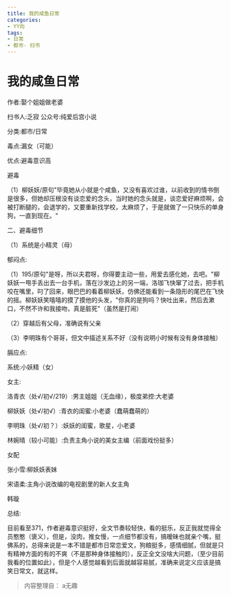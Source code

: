 ```yaml
---
title: 我的咸鱼日常
categories:
- YY向
tags:
- 日常
- 都市- 扫书
---
```

# 我的咸鱼日常
作者:娶个姐姐做老婆

扫书人:乏寂 公众号:纯爱后宫小说

分类:都市/日常

毒点:漏女（可能）

优点:避毒意识高

避毒

（1）柳妖妖/原句"毕竟她从小就是个咸鱼，又没有喜欢过谁，以前收到的情书倒是很多，但她却压根没有谈恋爱的念头，当时她的念头就是，谈恋爱好麻烦啊，会被打断腿的，会退学的，又要重新找学校，太麻烦了，于是就做了一只快乐的单身狗，一直到现在。"

二、避毒细节

（1）系统是小精灵（母）

郁闷点:

（1）195/原句"是呀，所以夫君呀，你得要主动一些，用爱去感化她，去吧。"柳妖妖一甩手丢出去一台手机，落在沙发边上的另一端，洛珈飞快窜了过去，把手机咬在嘴里，叼了回来，眼巴巴的看着柳妖妖，仿佛还能看到一条隐形的尾巴在飞快的摇。柳妖妖笑嘻嘻的摸了摸他的头发，"你真的是狗吗？快吐出来，然后去漱口，不然不许和我接吻，真是脏死"（虽然是打闹）

（2）穿越后有父母，准确说有父亲

（3）李明珠有个哥哥，但文中描述关系不好（没有说明小时候有没有身体接触）

膈应点:

系统:小妖精（女）

女主:

洛青衣（处√/初√/219）:男主姐姐（无血缘），极度弟控:大老婆

柳妖妖（处√/初√）:青衣的闺蜜:小老婆（蠢萌蠢萌的）

李明珠（处√/初？）:妖妖的闺蜜，歌星，小老婆

林婉晴（较小可能）:负责主角小说的美女主编（前面戏份挺多）

女配

张小雪:柳妖妖表妹

宋语柔:主角小说改编的电视剧里的新人女主角

韩璇

总结:

目前看至371，作者避毒意识挺好，全文节奏较轻快，看的挺乐，反正我就觉得全员憨憨（褒义），但是，没肉，推女慢，一点细节都没有，搞暧昧也就亲个嘴，挺佛系的，总得来说是一本不错是都市日常恋爱文，狗粮挺多，感情细腻，但就是只有精神方面的有的不爽（不是那种身体接触的），反正全文没啥大问题，（至少目前我看的位置如此），但是个人感觉越看到后面就越容易腻，准确来说定义应该是搞笑日常文，就这样。


> 内容整理自： a无趣